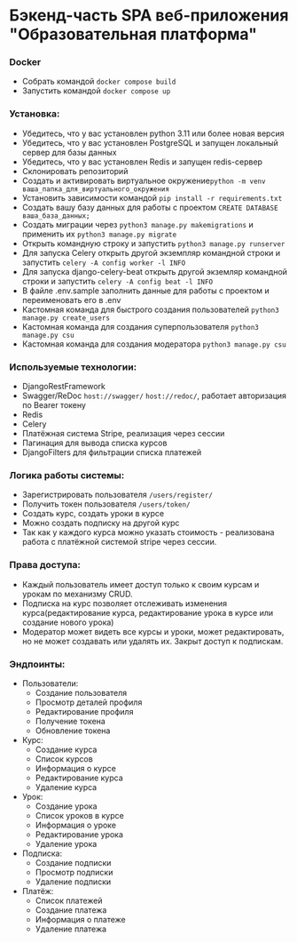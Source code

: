 # Бэкенд-часть SPA веб-приложения "Образовательная платформа"

### Docker

- Собрать командой ```docker compose build``` 
- Запустить командой ```docker compose up```



### Установка:

- Убедитесь, что у вас установлен python 3.11 или более новая версия<br>
- Убедитесь, что у вас установлен PostgreSQL и запущен локальный сервер для базы данных<br>
- Убедитесь, что у вас установлен Redis и запущен redis-сервер<br>
- Склонировать репозиторий<br>
- Создать и активировать виртуальное окружение```python -m venv ваша_папка_для_виртуального_окружения```<br>
- Установить зависимости командой ```pip install -r requirements.txt```<br>
- Создать вашу базу данных для работы с проектом ```CREATE DATABASE ваша_база_данных;```<br>
- Создать миграции через ```python3 manage.py makemigrations``` и применить их ```python3 manage.py migrate```<br>
- Открыть командную строку и запустить ```python3 manage.py runserver```<br>
- Для запуска Celery открыть другой экземпляр командной строки и запустить ```celery -A config worker -l INFO```<br>
- Для запуска django-celery-beat открыть другой экземляр командной строки и
  запустить ```celery -A config beat -l INFO```<br>
- В файле .env.sample заполнить данные для работы с проектом и переименовать его в .env<br>
- Кастомная команда для быстрого создания пользователей ```python3 manage.py create_users```<br>
- Кастомная команда для создания суперпользователя ```python3 manage.py csu```<br>
- Кастомная команда для создания модератора ```python3 manage.py csu```<br>

### Используемые технологии:

- DjangoRestFramework<br>
- Swagger/ReDoc ```host://swagger/``` ```host://redoc/```, работает авторизация по Bearer токену<br>
- Redis<br>
- Celery<br>
- Платёжная система Stripe, реализация через сессии<br>
- Пагинация для вывода списка курсов
- DjangoFilters для фильтрации списка платежей

### Логика работы системы:

- Зарегистрировать пользователя ```/users/register/```<br>
- Получить токен пользователя ```/users/token/```<br>
- Создать курс, создать уроки в курсе
- Можно создать подписку на другой курс
- Так как у каждого курса можно указать стоимость - реализована работа с платёжной системой stripe через сессии.

### Права доступа:

- Каждый пользователь имеет доступ только к своим курсам и урокам по механизму CRUD.<br>
- Подписка на курс позволяет отслеживать изменения курса(редактирование курса, редактирование урока в курсе или создание
  нового урока)
- Модератор может видеть все курсы и уроки, может редактировать, но не может создавать или удалять их. Закрыт доступ к
  подпискам.

### Эндпоинты:

- Пользователи:
  - Создание пользователя
  - Просмотр деталей профиля
  - Редактирование профиля
  - Получение токена
  - Обновление токена
- Курс:
  - Создание курса
  - Список курсов
  - Информация о курсе
  - Редактирование курса
  - Удаление курса
- Урок:
  - Создание урока
  - Список уроков в курсе
  - Информация о уроке
  - Редактирование урока
  - Удаление урока
- Подписка:
  - Создание подписки
  - Просмотр подписки
  - Удаление подписки
- Платёж:
  - Список платежей
  - Создание платежа
  - Информация о платеже
  - Удаление платежа
